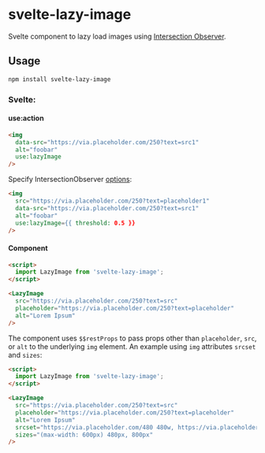 # svelte-lazy-image

Svelte component to lazy load images using [Intersection Observer](https://developer.mozilla.org/en-US/docs/Web/API/Intersection_Observer_API).

## Usage

```bash
npm install svelte-lazy-image
```

### Svelte:

#### use:action

```html
<img
  data-src="https://via.placeholder.com/250?text=src1"
  alt="foobar"
  use:lazyImage
/>
```

Specify IntersectionObserver [options](https://developer.mozilla.org/en-US/docs/Web/API/IntersectionObserver/IntersectionObserver):

```html
<img
  src="https://via.placeholder.com/250?text=placeholder1"
  data-src="https://via.placeholder.com/250?text=src1"
  alt="foobar"
  use:lazyImage={{ threshold: 0.5 }}
/>
```

#### Component

```html
<script>
  import LazyImage from 'svelte-lazy-image';
</script>

<LazyImage
  src="https://via.placeholder.com/250?text=src"
  placeholder="https://via.placeholder.com/250?text=placeholder"
  alt="Lorem Ipsum"
/>
```

The component uses `$$restProps` to pass props other than `placeholder`, `src`, or `alt` to the underlying `img` element. An example using `img` attributes `srcset` and `sizes`:

```html
<script>
  import LazyImage from 'svelte-lazy-image';
</script>

<LazyImage
  src="https://via.placeholder.com/250?text=src"
  placeholder="https://via.placeholder.com/250?text=placeholder"
  alt="Lorem Ipsum"
  srcset="https://via.placeholder.com/480 480w, https://via.placeholder.com/800 800w"
  sizes="(max-width: 600px) 480px, 800px"
/>
```
